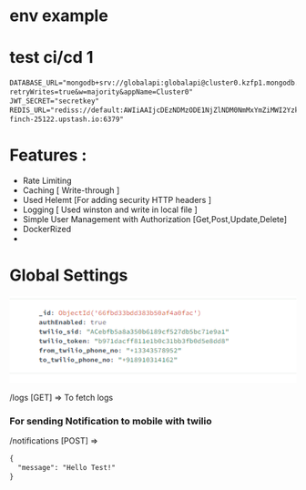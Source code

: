 # env example

# test ci/cd 1

```
DATABASE_URL="mongodb+srv://globalapi:globalapi@cluster0.kzfp1.mongodb.net/globalapi?retryWrites=true&w=majority&appName=Cluster0"
JWT_SECRET="secretkey"
REDIS_URL="rediss://default:AWIiAAIjcDEzNDMzODE1NjZlNDM0NmMxYmZiMWI2YzkzZDI3Mzc1YnAxMA@first-finch-25122.upstash.io:6379"

```

# Features :

- Rate Limiting
- Caching  [ Write-through ]
- Used Helemt [For adding security HTTP headers ]
- Logging [ Used winston and write in local file ]
- Simple User Management with Authorization [Get,Post,Update,Delete]
- DockerRized
- 
# Global Settings 

![alt text](image.png)

/logs [GET] => To fetch logs

### For sending Notification to mobile with twilio

/notifications [POST] => 

```
{
  "message": "Hello Test!"
}

```
